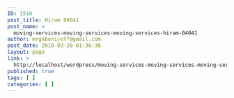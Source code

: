 ```yaml
---
ID: 1516
post_title: Hiram 04041
post_name: >
  moving-services-moving-services-moving-services-hiram-04041
author: mrgabonijeff@gmail.com
post_date: 2018-03-28 01:36:36
layout: page
link: >
  http://localhost/wordpress/moving-services-moving-services-moving-services-hiram-04041/
published: true
tags: [ ]
categories: [ ]
---
```

